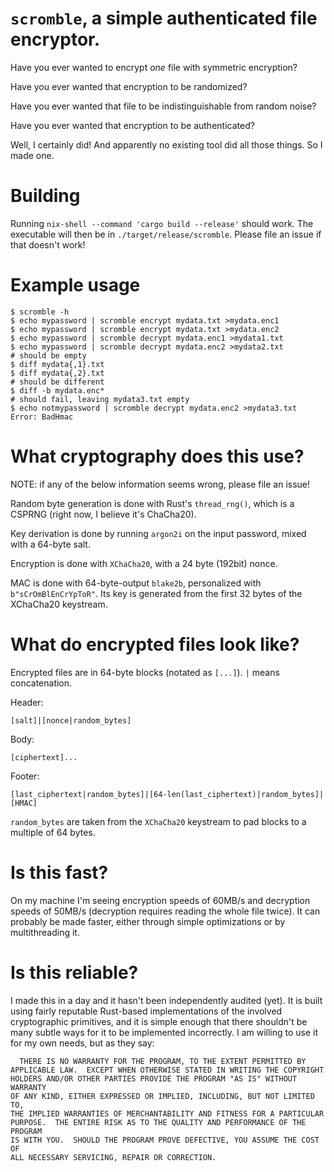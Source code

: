 `scromble`, a simple authenticated file encryptor.
==================================================

Have you ever wanted to encrypt *one* file with symmetric encryption?

Have you ever wanted that encryption to be randomized?

Have you ever wanted that file to be indistinguishable from random
noise?

Have you ever wanted that encryption to be authenticated?

Well, I certainly did! And apparently no existing tool did all those
things. So I made one.

Building
========

Running `nix-shell --command 'cargo build --release'` should work. The
executable will then be in `./target/release/scromble`. Please file an
issue if that doesn't work!

Example usage
=============

    $ scromble -h
    $ echo mypassword | scromble encrypt mydata.txt >mydata.enc1
    $ echo mypassword | scromble encrypt mydata.txt >mydata.enc2
    $ echo mypassword | scromble decrypt mydata.enc1 >mydata1.txt
    $ echo mypassword | scromble decrypt mydata.enc2 >mydata2.txt
    # should be empty
    $ diff mydata{,1}.txt
    $ diff mydata{,2}.txt
    # should be different
    $ diff -b mydata.enc*
    # should fail, leaving mydata3.txt empty
    $ echo notmypassword | scromble decrypt mydata.enc2 >mydata3.txt
    Error: BadHmac

What cryptography does this use?
================================

NOTE: if any of the below information seems wrong, please file an
issue!

Random byte generation is done with Rust's `thread_rng()`, which is a
CSPRNG (right now, I believe it's ChaCha20).

Key derivation is done by running `argon2i` on the input password,
mixed with a 64-byte salt.

Encryption is done with `XChaCha20`, with a 24 byte (192bit) nonce.

MAC is done with 64-byte-output `blake2b`, personalized with
`b"sCrOmBlEnCrYpToR"`. Its key is generated from the first 32 bytes of
the XChaCha20 keystream.

What do encrypted files look like?
==================================

Encrypted files are in 64-byte blocks (notated as `[...]`). `|` means
concatenation.

Header:

    [salt]|[nonce|random_bytes]

Body:

    [ciphertext]...

Footer:

    [last_ciphertext|random_bytes]|[64-len(last_ciphertext)|random_bytes]|[HMAC]

`random_bytes` are taken from the `XChaCha20` keystream to pad blocks
to a multiple of 64 bytes.

Is this fast?
=============

On my machine I'm seeing encryption speeds of 60MB/s and decryption
speeds of 50MB/s (decryption requires reading the whole file twice).
It can probably be made faster, either through simple optimizations or
by multithreading it.

Is this reliable?
=================

I made this in a day and it hasn't been independently audited (yet).
It is built using fairly reputable Rust-based implementations of the
involved cryptographic primitives, and it is simple enough that there
shouldn't be many subtle ways for it to be implemented incorrectly. I
am willing to use it for my own needs, but as they say:

```
  THERE IS NO WARRANTY FOR THE PROGRAM, TO THE EXTENT PERMITTED BY
APPLICABLE LAW.  EXCEPT WHEN OTHERWISE STATED IN WRITING THE COPYRIGHT
HOLDERS AND/OR OTHER PARTIES PROVIDE THE PROGRAM "AS IS" WITHOUT WARRANTY
OF ANY KIND, EITHER EXPRESSED OR IMPLIED, INCLUDING, BUT NOT LIMITED TO,
THE IMPLIED WARRANTIES OF MERCHANTABILITY AND FITNESS FOR A PARTICULAR
PURPOSE.  THE ENTIRE RISK AS TO THE QUALITY AND PERFORMANCE OF THE PROGRAM
IS WITH YOU.  SHOULD THE PROGRAM PROVE DEFECTIVE, YOU ASSUME THE COST OF
ALL NECESSARY SERVICING, REPAIR OR CORRECTION.
```

